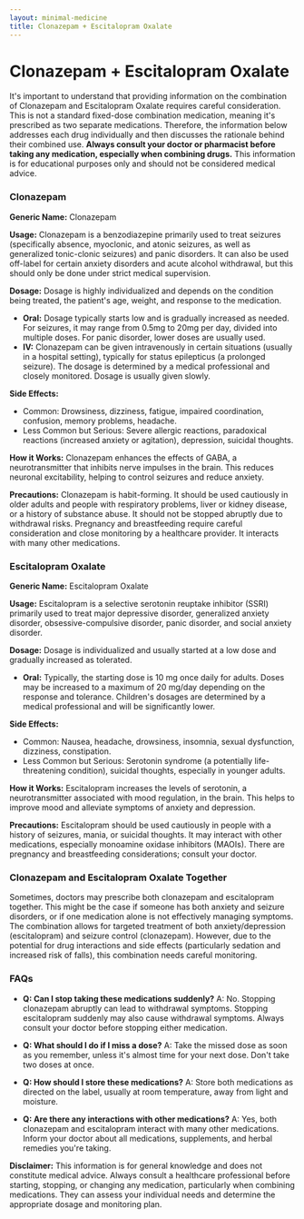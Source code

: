 ```yaml
---
layout: minimal-medicine
title: Clonazepam + Escitalopram Oxalate
---
```


# Clonazepam + Escitalopram Oxalate
It's important to understand that providing information on the combination of Clonazepam and Escitalopram Oxalate requires careful consideration. This is not a standard fixed-dose combination medication, meaning it's prescribed as two separate medications.  Therefore, the information below addresses each drug individually and then discusses the rationale behind their combined use.  **Always consult your doctor or pharmacist before taking any medication, especially when combining drugs.**  This information is for educational purposes only and should not be considered medical advice.


### Clonazepam

**Generic Name:** Clonazepam

**Usage:** Clonazepam is a benzodiazepine primarily used to treat seizures (specifically absence, myoclonic, and atonic seizures, as well as generalized tonic-clonic seizures) and panic disorders. It can also be used off-label for certain anxiety disorders and acute alcohol withdrawal, but this should only be done under strict medical supervision.

**Dosage:** Dosage is highly individualized and depends on the condition being treated, the patient's age, weight, and response to the medication.

* **Oral:**  Dosage typically starts low and is gradually increased as needed. For seizures, it may range from 0.5mg to 20mg per day, divided into multiple doses.  For panic disorder, lower doses are usually used.
* **IV:** Clonazepam can be given intravenously in certain situations (usually in a hospital setting), typically for status epilepticus (a prolonged seizure). The dosage is determined by a medical professional and closely monitored.  Dosage is usually given slowly.

**Side Effects:**

* Common: Drowsiness, dizziness, fatigue, impaired coordination, confusion, memory problems, headache.
* Less Common but Serious:  Severe allergic reactions, paradoxical reactions (increased anxiety or agitation), depression, suicidal thoughts.

**How it Works:** Clonazepam enhances the effects of GABA, a neurotransmitter that inhibits nerve impulses in the brain. This reduces neuronal excitability, helping to control seizures and reduce anxiety.

**Precautions:** Clonazepam is habit-forming.  It should be used cautiously in older adults and people with respiratory problems, liver or kidney disease, or a history of substance abuse.  It should not be stopped abruptly due to withdrawal risks.  Pregnancy and breastfeeding require careful consideration and close monitoring by a healthcare provider. It interacts with many other medications.

### Escitalopram Oxalate

**Generic Name:** Escitalopram Oxalate

**Usage:** Escitalopram is a selective serotonin reuptake inhibitor (SSRI) primarily used to treat major depressive disorder, generalized anxiety disorder, obsessive-compulsive disorder, panic disorder, and social anxiety disorder.


**Dosage:** Dosage is individualized and usually started at a low dose and gradually increased as tolerated.

* **Oral:** Typically, the starting dose is 10 mg once daily for adults.  Doses may be increased to a maximum of 20 mg/day depending on the response and tolerance.  Children's dosages are determined by a medical professional and will be significantly lower.

**Side Effects:**

* Common: Nausea, headache, drowsiness, insomnia, sexual dysfunction, dizziness, constipation.
* Less Common but Serious:  Serotonin syndrome (a potentially life-threatening condition), suicidal thoughts, especially in younger adults.

**How it Works:** Escitalopram increases the levels of serotonin, a neurotransmitter associated with mood regulation, in the brain. This helps to improve mood and alleviate symptoms of anxiety and depression.

**Precautions:**  Escitalopram should be used cautiously in people with a history of seizures, mania, or suicidal thoughts.  It may interact with other medications, especially monoamine oxidase inhibitors (MAOIs).  There are pregnancy and breastfeeding considerations; consult your doctor.

### Clonazepam and Escitalopram Oxalate Together

Sometimes, doctors may prescribe both clonazepam and escitalopram together. This might be the case if someone has both anxiety and seizure disorders, or if one medication alone is not effectively managing symptoms.  The combination allows for targeted treatment of both anxiety/depression (escitalopram) and seizure control (clonazepam).  However, due to the potential for drug interactions and side effects (particularly sedation and increased risk of falls), this combination needs careful monitoring.

### FAQs

* **Q: Can I stop taking these medications suddenly?** A: No.  Stopping clonazepam abruptly can lead to withdrawal symptoms.  Stopping escitalopram suddenly may also cause withdrawal symptoms.  Always consult your doctor before stopping either medication.

* **Q: What should I do if I miss a dose?** A: Take the missed dose as soon as you remember, unless it's almost time for your next dose. Don't take two doses at once.

* **Q: How should I store these medications?** A: Store both medications as directed on the label, usually at room temperature, away from light and moisture.

* **Q: Are there any interactions with other medications?** A: Yes, both clonazepam and escitalopram interact with many other medications. Inform your doctor about all medications, supplements, and herbal remedies you're taking.


**Disclaimer:** This information is for general knowledge and does not constitute medical advice.  Always consult a healthcare professional before starting, stopping, or changing any medication, particularly when combining medications.  They can assess your individual needs and determine the appropriate dosage and monitoring plan.
